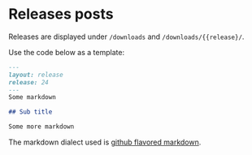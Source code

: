 # Releases posts

Releases are displayed under `/downloads` and `/downloads/{{release}/`.

Use the code below as a template:

```markdown
---
layout: release
release: 24
---
Some markdown

## Sub title

Some more markdown
```

The markdown dialect used is [github flavored markdown](https://github.github.com/gfm/).